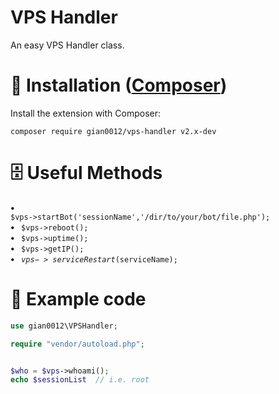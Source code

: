 # VPS Handler
An easy VPS Handler class.
# 📄 Installation (<a href='https://getcomposer.org/'>Composer</a>)
Install the extension with Composer: 
<pre><code>composer require gian0012/vps-handler v2.x-dev</code></pre>
# 🗄 Useful Methods
<b> • </b><code> $vps->startBot('sessionName','/dir/to/your/bot/file.php');</code> \
<b> • </b><code> $vps->reboot();</code> \
<b> • </b><code> $vps->uptime();</code> \
<b> • </b><code> $vps->getIP();</code> \
<b> • </b><code> $vps->serviceRestart($serviceName);</code> 

# 📑 Example code
```php
use gian0012\VPSHandler;

require "vendor/autoload.php";


$who = $vps->whoami();
echo $sessionList  // i.e. root
```


    
 
